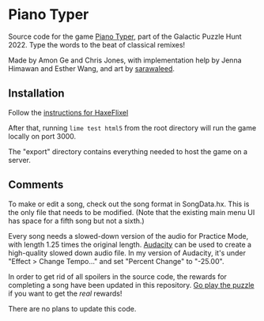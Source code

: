 # Piano Typer

Source code for the game [Piano Typer](https://2021.galacticpuzzlehunt.com/puzzle/piano-typer), part of the Galactic Puzzle Hunt 2022. Type the words to the beat of classical remixes!

Made by Amon Ge and Chris Jones, with implementation help by Jenna Himawan and Esther Wang, and art by [sarawaleed](https://www.fiverr.com/sarawaleed).

## Installation

Follow the [instructions for HaxeFlixel](https://haxeflixel.com/documentation/setup/)

After that, running `lime test html5` from the root directory will run the game locally on port 3000.

The "export" directory contains everything needed to host the game on a server.

## Comments

To make or edit a song, check out the song format in SongData.hx. This is the only file that needs to be modified. (Note that the existing main menu UI has space for a fifth song but not a sixth.)

Every song needs a slowed-down version of the audio for Practice Mode, with length 1.25 times the original length. [Audacity](https://www.audacityteam.org/) can be used to create a high-quality slowed down audio file. In my version of Audacity, it's under "Effect > Change Tempo..." and set "Percent Change" to "-25.00".

In order to get rid of all spoilers in the source code, the rewards for completing a song have been updated in this repository. [Go play the puzzle](https://2021.galacticpuzzlehunt.com/puzzle/piano-typer) if you want to get the *real* rewards!

There are no plans to update this code.
